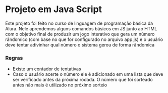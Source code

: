 # Projeto em Java Script

Este projeto foi feito no curso de linguagem de programação básica da Alura. Nele aprendemos alguns comandos básicos em JS junto ao HTML com o objetivo final de produzir um jogo interativo que gera um número rândomico (com base no que for configurado no arquivo app.js) e o usuário deve tentar adivinhar qual número o sistema gerou de forma rândomica

### Regras
* Existe um contador de tentativas
* Caso o usuário acerte o número ele é adicionado em uma lista que deve ser verificado antes da próxima rodada. O número que foi sorteado antes não mais é utilizado no próximo sorteio
